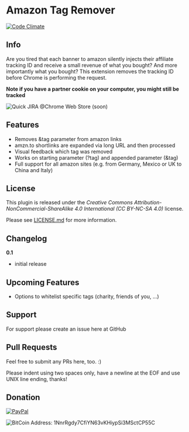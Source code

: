 # Amazon Tag Remover
[![Code Climate](https://codeclimate.com/github/timbru31/amazon-tag-remover/badges/gpa.svg)](https://codeclimate.com/github/timbru31/amazon-tag-remover)

## Info
Are you tired that each banner to amazon silently injects their affiliate tracking ID and receive a small revenue of what you bought? And more importantly what you bought?
This extension removes the tracking ID before Chrome is performing the request.

**Note if you have a partner cookie on your computer, you might still be tracked**

![Quick JIRA @Chrome Web Store](https://developer.chrome.com/webstore/images/ChromeWebStore_Badge_v2_206x58.png "QuickJIRA @Chrome Web Store")
(soon)

## Features
* Removes &tag parameter from amazon links
* amzn.to shortlinks are expanded via long URL and then processed
* Visual feedback which tag was removed
* Works on starting parameter (?tag) and appended parameter (&tag)
* Full support for all amazon sites (e.g. from Germany, Mexico or UK to China and Italy)

## License
This plugin is released under the
*Creative Commons Attribution-NonCommercial-ShareAlike 4.0 International (CC BY-NC-SA 4.0)* license.

Please see [LICENSE.md](LICENSE.md) for more information.

## Changelog

**0.1**
* initial release

## Upcoming Features

* Options to whitelist specific tags (charity, friends of you, ...)

## Support
For support please create an issue here at GitHub

## Pull Requests
Feel free to submit any PRs here, too. :)

Please indent using two spaces only, have a newline at the EOF and use UNIX line ending, thanks!

## Donation
[![PayPal](https://www.paypalobjects.com/en_US/i/btn/btn_donateCC_LG.gif "Donation via PayPal")](https://www.paypal.com/cgi-bin/webscr?cmd=_s-xclick&hosted_button_id=T9TEV7Q88B9M2)

![BitCoin](https://dl.dropboxusercontent.com/u/26476995/bitcoin_logo.png "Donation via BitCoins")
Address: 1NnrRgdy7CfiYN63vKHiypSi3MSctCP55C
